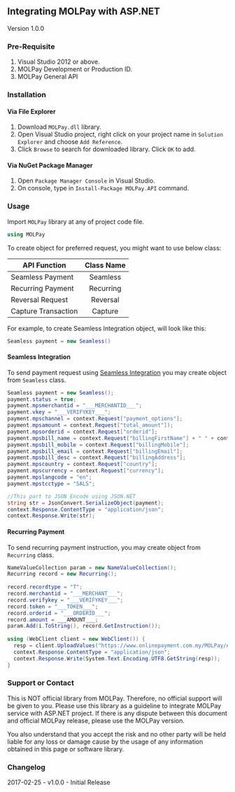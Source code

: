 ## Integrating MOLPay with ASP.NET
Version 1.0.0

### Pre-Requisite
1. Visual Studio 2012 or above.
2. MOLPay Development or Production ID.
3. MOLPay General API

### Installation

#### Via File Explorer
1. Download `MOLPay.dll` library.
2. Open Visual Studio project, right click on your project name in `Solution Explorer` and choose `Add Reference`.
3. Click `Browse` to search for downloaded library. Click `OK` to add.

#### Via NuGet Package Manager
1. Open `Package Manager Console` in Visual Studio.
2. On console, type in `Install-Package MOLPay.API` command.

### Usage
Import `MOLPay` library at any of project code file.

```C#
using MOLPay
```

To create object for preferred request, you might want to use below class:

| API Function        | Class Name |
| ------------- |:-------------:| 
| Seamless Payment     | Seamless | 
| Recurring Payment    | Recurring |   
| Reversal Request | Reversal |
| Capture Transaction | Capture |

For example, to create Seamless Integration object, will look like this:
```C#
Seamless payment = new Seamless()
```

#### Seamless Integration
To send payment request using [Seamless Integration](https://github.com/MOLPay/Seamless_Integration) you may create object from `Seamless` class.

```C#
Seamless payment = new Seamless();
payment.status = true;
payment.mpsmerchantid = "___MERCHANTID___";
payment.vkey = "___VERIFYKEY___";
payment.mpschannel = context.Request["payment_options"];
payment.mpsamount = context.Request["total_amount"]);
payment.mpsorderid = context.Request["orderid"];
payment.mpsbill_name = context.Request["billingFirstName"] + " " + context.Request["billingLastName"];
payment.mpsbill_mobile = context.Request["billingMobile"];
payment.mpsbill_email = context.Request["billingEmail"];
payment.mpsbill_desc = context.Request["billingAddress"];
payment.mpscountry = context.Request["country"];
payment.mpscurrency = context.Request["currency"];
payment.mpslangcode = "en";
payment.mpstcctype = "SALS";

//This part to JSON Encode using JSON.NET
string str = JsonConvert.SerializeObject(payment);
context.Response.ContentType = "application/json";
context.Response.Write(str);
```

#### Recurring Payment
To send recurring payment instruction, you may create object from `Recurring` class.

```C#
NameValueCollection param = new NameValueCollection();
Recurring record = new Recurring();
        
record.recordtype = "T";
record.merchantid = "___MERCHANT___";
record.verifykey = "___VERIFYKEY___";
record.token = "___TOKEN___";
record.orderid = "___ORDERID___";
record.amount = ___AMOUNT___;        
param.Add(i.ToString(), record.GetInstruction());
        
using (WebClient client = new WebClient()) {
  resp = client.UploadValues("https://www.onlinepayment.com.my/MOLPay/API/Recurring/input.php", param);
  context.Response.ContentType = "application/json";
  context.Response.Write(System.Text.Encoding.UTF8.GetString(resp));
}
```

### Support or Contact
This is NOT official library from MOLPay. Therefore, no official support will be given to you. Please use this library as a guideline to integrate MOLPay service with ASP.NET project. If there is any dispute between this document and official MOLPay release, please use the MOLPay version. 

You also understand that you accept the risk and no other party will be held liable for any loss or damage cause by the usage of any information obtained in this page or software library.


### Changelog
2017-02-25 - v1.0.0 - Initial Release
